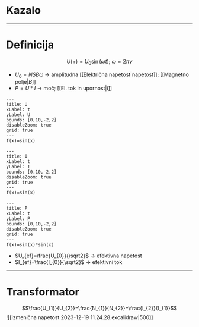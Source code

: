 # Kazalo
---
# Definicija
$$U(+)=U_{0}\sin(\omega t);\ \omega=2\pi\nu$$
- $U_{0}=NSB\omega$ -> amplitudna [[Električna napetost|napetost]]; [[Magnetno polje|$B$]]
- $P = U*I$ -> moč; [[El. tok in upornost|$I$]]
```functionplot
---
title: U
xLabel: t
yLabel: U
bounds: [0,10,-2,2]
disableZoom: true
grid: true
---
f(x)=sin(x)
```
```functionplot
---
title: I
xLabel: t
yLabel: I
bounds: [0,10,-2,2]
disableZoom: true
grid: true
---
f(x)=sin(x)
```
```functionplot
---
title: P
xLabel: t
yLabel: P
bounds: [0,10,-2,2]
disableZoom: true
grid: true
---
f(x)=sin(x)*sin(x)
```
- $U_{ef}=\frac{U_{0}}{\sqrt2}$ -> efektivna napetost
- $I_{ef}=\frac{I_{0}}{\sqrt2}$ -> efektivni tok
--- 
# Transformator
$$\frac{U_{1}}{U_{2}}=\frac{N_{1}}{N_{2}}=\frac{I_{2}}{I_{1}}$$
![[Izmenična napetost 2023-12-19 11.24.28.excalidraw|500]]
